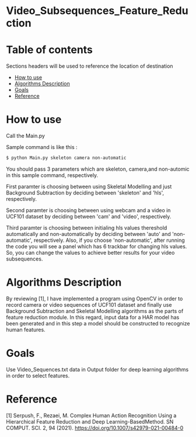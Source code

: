 # Video_Subsequences_Feature_Reduction

# Table of contents
Sections headers will be used to reference the location of destination
- [How to use](#How-to-use)
- [Algorithms Description](#Algorithms-Description)
- [Goals](#Goals)
- [Reference](#Reference)


# How to use
Call the Main.py

Sample command is like this :

```bash
$ python Main.py skeleton camera non-automatic
```
You should pass 3 parameters which are skeleton, camera,and non-automic in this sample command, respectively. 

First paramter is choosing between using Skeletal Modelling and just Background Subtraction by deciding between 'skeleton' and 'hls', respectively.

Second paramter is choosing between using webcam and a video in UCF101 dataset by deciding between 'cam' and 'video', respectively.

Third paramter is choosing between initialing hls values thereshold automatically and non-automatically by deciding between 'auto' and 'non-automatic', respectively. Also, if you choose 'non-automatic', after running the code you will see a panel which has 6 trackbar for changing hls values. So, you can change the values to achieve better results for your video subsequences. 

# Algorithms Description
By reviewing [1], I have implemented a program using OpenCV in order to record camera or video sequences of UCF101 dataset and finally use Background Subtraction
and Skeletal Modelling algorithms as the parts of feature reduction module. In this regard, input data for a HAR model has been generated and in this step a model
should be constructed to recognize human features.


# Goals
Use Video_Sequences.txt data in Output folder for deep learning algorithms in order to select features.


# Reference
[1] Serpush, F., Rezaei, M. Complex Human Action Recognition Using a Hierarchical Feature Reduction and Deep Learning-BasedMethod. SN COMPUT. SCI. 2, 94 (2021).
https://doi.org/10.1007/s42979-021-00484-0
